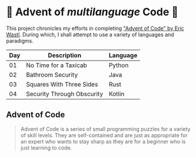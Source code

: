 # :christmas_tree: Advent of *multilanguage* Code :christmas_tree:

This project chronicles my efforts in completing ["Advent of Code" by Eric Wastl](http://adventofcode.com/2016).
During which, I shall attempt to use a variety of languages and paradigms.

| Day | Description                | Language |
| --- | -------------------------- | -------- |
| 01  | No Time for a Taxicab      | Python   |
| 02  | Bathroom Security          | Java     |
| 03  | Squares With Three Sides   | Rust     |
| 04  | Security Through Obscurity | Kotlin   |

## Advent of Code

>Advent of Code is a series of small programming puzzles for a variety of skill levels. They are self-contained and are just as appropriate for an expert who wants to stay sharp as they are for a beginner who is just learning to code.
